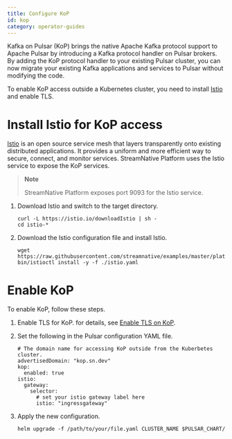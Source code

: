 ```yaml
---
title: Configure KoP
id: kop
category: operator-guides
---
```


Kafka on Pulsar (KoP) brings the native Apache Kafka protocol support to Apache Pulsar by introducing a Kafka protocol handler on Pulsar brokers. By adding the KoP protocol handler to your existing Pulsar cluster, you can now migrate your existing Kafka applications and services to Pulsar without modifying the code.

To enable KoP access outside a Kubernetes cluster, you need to install [Istio]((https://istio.io/latest/about/service-mesh/)) and enable TLS.

# Install Istio for KoP access

[Istio](https://istio.io/latest/about/service-mesh/) is an open source service mesh that layers transparently onto existing distributed applications. It provides a uniform and more efficient way to secure, connect, and monitor services. StreamNative Platform uses the Istio service to expose the KoP services.

> **Note**
> 
> StreamNative Platform exposes port 9093 for the Istio service.

1. Download Istio and switch to the target directory.

    ```
    curl -L https://istio.io/downloadIstio | sh -
    cd istio-*
    ```

2. Download the Istio configuration file and install Istio.

    ```
    wget https://raw.githubusercontent.com/streamnative/examples/master/platform/istio.yaml
    bin/istioctl install -y -f ./istio.yaml
    ```

# Enable KoP

To enable KoP, follow these steps.

1. Enable TLS for KoP. for details, see [Enable TLS on KoP](/operator-guides/configure/security/network-encryption/tls-proxy.md#enable-tls-on-kop-with-manuallygenerated-certificates).

2. Set the following in the Pulsar configuration YAML file.

    ```
    # The domain name for accessing KoP outside from the Kuberbetes cluster.
    advertisedDomain: "kop.sn.dev"
    kop:
      enabled: true
    istio:
      gateway:
        selector:
          # set your istio gateway label here
          istio: "ingressgateway"
    ```

3. Apply the new configuration.

    ```
    helm upgrade -f /path/to/your/file.yaml CLUSTER_NAME $PULSAR_CHART/
    ```
